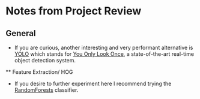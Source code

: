 # Notes from Project Review

## General

* If you are curious, another interesting and very performant alternative is
[YOLO](https://arxiv.org/abs/1612.08242) which stands for [You Only Look
Once](https://pjreddie.com/darknet/yolo/), a state-of-the-art real-time object
detection system.

** Feature Extraction/ HOG

* If you desire to further experiment here I recommend trying the
  [RandomForests](http://scikit-learn.org/stable/modules/generated/sklearn.ensemble.RandomForestClassifier.html)
  classifier.
